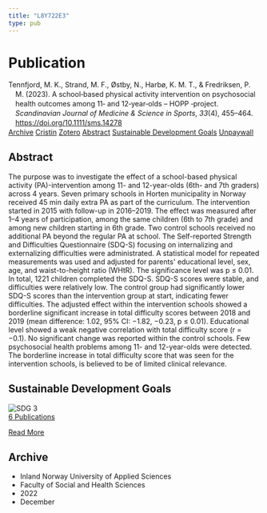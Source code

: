 ```yaml
---
title: "L8Y722E3"
type: pub
---
```

<h1>Publication</h1>
<article id="csl-bib-container-L8Y722E3" class="csl-bib-container">
  <div class="csl-bib-body" style="line-height: 1.35; padding-left: 1em; text-indent:-1em;">
  <div class="csl-entry">Tennfjord, M. K., Strand, M. F., &#xD8;stby, N., Harb&#xF8;, K. M. T., &amp; Fredriksen, P. M. (2023). A school&#x2010;based physical activity intervention on psychosocial health outcomes among 11&#x2010; and 12&#x2010;year&#x2010;olds &#x2013; HOPP &#x2010;project. <i>Scandinavian Journal of Medicine &amp; Science in Sports</i>, <i>33</i>(4), 455&#x2013;464. <a href="https://doi.org/10.1111/sms.14278">https://doi.org/10.1111/sms.14278</a></div>
</div>
  <div class="csl-bib-buttons">
    <a href="#taxonomy-article-L8Y722E3" class="csl-bib-button">Archive</a>
    <a href="https://app.cristin.no/results/show.jsf?id=2092332" alt="Cristin URL" class="csl-bib-button">Cristin</a>
    <a href="http://zotero.org/groups/5402882/items/L8Y722E3" alt="Zotero URL" class="csl-bib-button">Zotero</a>
    <a href="#abstract-article-L8Y722E3" class="csl-bib-button">Abstract</a>
    <a href="#sdg-article-L8Y722E3" class="csl-bib-button">Sustainable Development Goals</a>
    <a href="https://onlinelibrary.wiley.com/doi/pdfdirect/10.1111/sms.14278" class="csl-bib-button">Unpaywall</a>
  </div>
  <div id="csl-bib-meta-container-L8Y722E3"></div>
</article>
<div id="csl-bib-meta-L8Y722E3" class="csl-bib-meta">
  <article id="abstract-article-L8Y722E3" class="abstract-article">
    <h1>Abstract</h1>
    The purpose was to investigate the effect of a school-based physical activity (PA)-intervention among 11- and 12-year-olds (6th- and 7th graders) across 4 years. Seven primary schools in Horten municipality in Norway received 45 min daily extra PA as part of the curriculum. The intervention started in 2015 with follow-up in 2016–2019. The effect was measured after 1–4 years of participation, among the same children (6th to 7th grade) and among new children starting in 6th grade. Two control schools received no additional PA beyond the regular PA at school. The Self-reported Strength and Difficulties Questionnaire (SDQ-S) focusing on internalizing and externalizing difficulties were administrated. A statistical model for repeated measurements was used and adjusted for parents' educational level, sex, age, and waist-to-height ratio (WHtR). The significance level was p ≤ 0.01. In total, 1221 children completed the SDQ-S. SDQ-S scores were stable, and difficulties were relatively low. The control group had significantly lower SDQ-S scores than the intervention group at start, indicating fewer difficulties. The adjusted effect within the intervention schools showed a borderline significant increase in total difficulty scores between 2018 and 2019 (mean difference: 1.02, 95% CI: −1.82, −0.23, p ≤ 0.01). Educational level showed a weak negative correlation with total difficulty score (r = −0.1). No significant change was reported within the control schools. Few psychosocial health problems among 11- and 12-year-olds were detected. The borderline increase in total difficulty score that was seen for the intervention schools, is believed to be of limited clinical relevance.
  </article>
  <article id="sdg-article-L8Y722E3" class="sdg-article">
    <h1>Sustainable Development Goals</h1>
    <div class="sdg-container"><div id="sdg3" class="sdg"> <img src="{{< params subfolder >}}images/sdg/sdg03_en.png" class="image" alt="SDG 3"> <div class="sdg-overlay"> <a href="{{< params subfolder >}}en/archive/?sdg=3#archive" class="sdg-publication-count"><span>6</span> Publications</a> <p><a href="https://sdgs.un.org/goals/goal3" class="sdg-read-more">Read More</a></p> </div> </div></div>
  </article>
  <article id="taxonomy-article-L8Y722E3" class="taxonomy-article">
    <h1>Archive</h1>
    <ul>
      <li>Inland Norway University of Applied Sciences</li>
      <li>Faculty of Social and Health Sciences</li>
      <li>2022</li>
      <li>December</li>
    </ul>
  </article>
</div>
